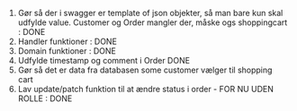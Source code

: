 1. Gør så der i swagger er template of json objekter, så man bare kun skal udfylde value. Customer og Order mangler der, måske ogs shoppingcart : DONE
2. Handler funktioner : DONE
3. Domain funktioner : DONE
4. Udfylde timestamp og comment i Order DONE
5. Gør så det er data fra databasen some customer vælger til shopping cart
6. Lav update/patch funktion til at ændre status i order - FOR NU UDEN ROLLE : DONE
